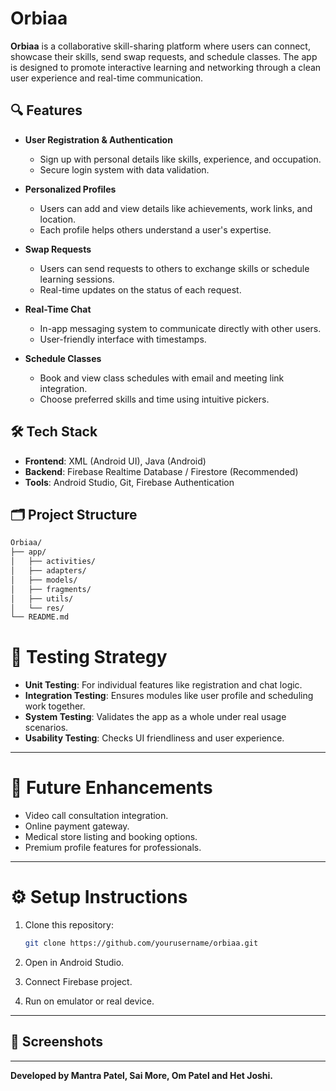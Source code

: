 # Orbiaa

**Orbiaa** is a collaborative skill-sharing platform where users can connect, showcase their skills, send swap requests, and schedule classes. The app is designed to promote interactive learning and networking through a clean user experience and real-time communication.

## 🔍 Features

- **User Registration & Authentication**
  - Sign up with personal details like skills, experience, and occupation.
  - Secure login system with data validation.

- **Personalized Profiles**
  - Users can add and view details like achievements, work links, and location.
  - Each profile helps others understand a user's expertise.

- **Swap Requests**
  - Users can send requests to others to exchange skills or schedule learning sessions.
  - Real-time updates on the status of each request.

- **Real-Time Chat**
  - In-app messaging system to communicate directly with other users.
  - User-friendly interface with timestamps.

- **Schedule Classes**
  - Book and view class schedules with email and meeting link integration.
  - Choose preferred skills and time using intuitive pickers.

## 🛠️ Tech Stack

- **Frontend**: XML (Android UI), Java (Android)
- **Backend**: Firebase Realtime Database / Firestore (Recommended)
- **Tools**: Android Studio, Git, Firebase Authentication

## 🗂️ Project Structure

```bash
Orbiaa/
├── app/
│   ├── activities/
│   ├── adapters/
│   ├── models/
│   ├── fragments/
│   ├── utils/
│   └── res/
└── README.md
```
# 🧪 Testing Strategy

- **Unit Testing**: For individual features like registration and chat logic.  
- **Integration Testing**: Ensures modules like user profile and scheduling work together.  
- **System Testing**: Validates the app as a whole under real usage scenarios.  
- **Usability Testing**: Checks UI friendliness and user experience.  

---

# 🚀 Future Enhancements

- Video call consultation integration.  
- Online payment gateway.  
- Medical store listing and booking options.  
- Premium profile features for professionals.  

---

# ⚙️ Setup Instructions

1. Clone this repository:

   ```bash
   git clone https://github.com/yourusername/orbiaa.git
   ```
2. Open in Android Studio.  
3. Connect Firebase project.  
4. Run on emulator or real device.  

---

## 📸 Screenshots


---

**Developed by Mantra Patel, Sai More, Om Patel and Het Joshi.**

